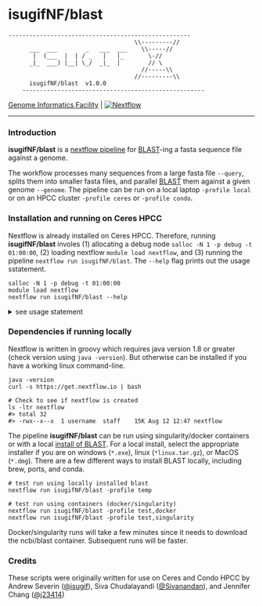 # isugifNF/blast

```
----------------------------------------------------
                                    \\---------//       
      ___  ___        _   ___  ___    \\-----//        
       |  (___  |  | / _   |   |_       \-//         
      _|_  ___) |__| \_/  _|_  |        // \        
                                      //-----\\       
                                    //---------\\       
      isugifNF/blast  v1.0.0       
    ----------------------------------------------------
```

[Genome Informatics Facility](https://gif.biotech.iastate.edu/) | [![Nextflow](https://img.shields.io/badge/nextflow-%E2%89%A519.10.0-brightgreen.svg)](https://www.nextflow.io/)

---

### Introduction

**isugifNF/blast** is a [nextflow pipeline](https://www.nextflow.io/) for [BLAST](https://blast.ncbi.nlm.nih.gov/Blast.cgi)-ing a fasta sequence file against a genome.

The workflow processes many sequences from a large fasta file `--query`, splits them into smaller fasta files, and parallel [BLAST](https://blast.ncbi.nlm.nih.gov/Blast.cgi) them against a given genome `--genome`. The pipeline can be run on a local laptop `-profile local` or on an HPCC cluster `-profile ceres` or `-profile condo`.

### Installation and running on Ceres HPCC

Nextflow is already installed on Ceres HPCC. Therefore, running **isugifNF/blast** involes (1) allocating a debug node `salloc -N 1 -p debug -t 01:00:00`, (2) loading nextflow `module load nextflow`, and (3) running the pipeline `nextflow run isugifNF/blast`. The `--help` flag prints out the usage sstatement.

```
salloc -N 1 -p debug -t 01:00:00
module load nextflow
nextflow run isugifNF/blast --help
```

<details><summary>see usage statement</summary>

```
Usage:
      The typical command for running the pipeline is as follows:
      nextflow run parallelBLAST.nf --query QUERY.fasta --genome GENOME.fasta -profile local
      nextflow run parallelBLAST.nf --query QUERY.fasta --dbDir "blastDatabaseDirectory" --dbName "blastPrefixName" -profile local

      Mandatory arguments:
       --query                        Query fasta file of sequences you wish to BLAST
       --genome                       Genome from which BLAST databases will be generated
       or
       --query                        Query fasta file of sequences you wish to BLAST
       --dbDir                        BLAST database directory (full path required)
       --dbName                       Prefix name of the BLAST database
       -profile                       Configuration profile to use. Can use multiple (comma separated)
                                      Available: test, condo, ceres, local, nova

       Optional arguments:
       --outdir                       Output directory to place final BLAST output
       --outfmt                       Output format ['6 qseqid sseqid pident length mismatch gapopen qstart qend sstart send evalue bitscore qlen slen frames salltitles qcovs']
       --options                      Additional options for BLAST command [-evalue 1e-3]
       --outfileName                  Prefix name for BLAST output [blastout]
       --threads                      Number of CPUs to use during blast job [16]
       --chunkSize                    Number of fasta records to use when splitting the query fasta file
       --app                          BLAST program to use [blastn;blastp,tblastx,blastx]
       --help                         This usage statement.
```

</details>

### Dependencies if running locally

Nextflow is written in groovy which requires java version 1.8 or greater (check version using `java -version`). But otherwise can be installed if you have a working linux command-line.

```
java -version
curl -s https://get.nextflow.io | bash

# Check to see if nextflow is created
ls -ltr nextflow
#> total 32
#> -rwx--x--x  1 username  staff    15K Aug 12 12:47 nextflow
```

The pipeline **isugifNF/blast** can be run using singularity/docker containers or with a local [install of BLAST](https://ftp.ncbi.nlm.nih.gov/blast/executables/blast+/LATEST/). For a local install, select the appropriate installer if you are on windows (`*.exe`), linux (`*linux.tar.gz`), or MacOS (`*.dmg`). There are a few different ways to install BLAST locally, including brew, ports, and conda.

```
# test run using locally installed blast
nextflow run isugifNF/blast -profile temp

# test run using containers (docker/singularity)
nextflow run isugifNF/blast -profile test,docker
nextflow run isugifNF/blast -profile test,singularity
```

Docker/singularity runs will take a few minutes since it needs to download the ncbi/blast container. Subsequent runs will be faster.

### Credits

These scripts were originally written for use on Ceres and Condo HPCC by Andrew Severin ([@isugif](https://github.com/isugif)), Siva Chudalayandi ([@Sivanandan](https://github.com/Sivanandan)), and Jennifer Chang ([@j23414](https://github.com/j23414))


<!-- 

### Scrap past this

### Dependencies

<details><summary>Java v1.8 or greater</summary>

```
java -version
```

</details>

<details><summary>NextFlow</summary>

```
# Fetch and run install script
curl -s https://get.nextflow.io | bash
ls -ltr nextflow
```

</details>

<details><summary>NCBI-toolkit</summary>



</details>

* Requires 

To run **isugifNF/blast**, you will need to have nextflow installed or available. The most up-to-date instructions for installing nextflow will be at [nextflow.io](https://www.nextflow.io/).

```
# Needs java version 1.8 or greater
java -version            

# Fetch and run install script
curl -s https://get.nextflow.io | bash
ls -ltr nextflow

# Check if nextflow is working
./nextflow run hello
```

### Install and run pipeline

```
nextflow run isugifNF/blast --help
```

<details><summary>Install Nextflow on Linux</summary>

```
java -version
curl -s https://get.nextflow.io | bash
ls -ltr nextflow
./nextflow run hello
```

</details>

<details><summary>Install Nextflow on MacOS</summary>

* [Install XCode from Mac App Store]()
* [Install Java (v1.8 or greater) for MacOS](https://java.com/en/download/mac_download.jsp)
* Open Go/Utilities/Terminal

```
java -version
curl -s https://get.nextflow.io | bash
ls -ltr nextflow
./nextflow run hello
```

<details>

<details><summary>Use Nextflow on Ceres HPCC</summary>

```
load module nextflow
nextflow 
```

</details>


<details><summary>Install nextflow locally</summary>

Most up-to-date instructions for installing nextflow will be at nextflow.io. Nextflow depends on Java 1.8 or greater `java --version`.


```
# Check that java is version 1.8 or greater
java --version
java version "1.8.0_162"
Java(TM) SE Runtime Environment (build 1.8.0_162-b12)
Java HotSpot(TM) 64-Bit Server VM (build 25.162-b12, mixed mode)
```

Then we can fetch the nextflow install script `curl -s https://get.nextflow.io` and run it in `bash`:

```
# Install nextflow to current directory
curl -s https://get.nextflow.io | bash

      N E X T F L O W
      version 20.07.1 build 5412
      created 24-07-2020 15:18 UTC (10:18 CDT)
      cite doi:10.1038/nbt.3820
      http://nextflow.io


Nextflow installation completed. Please note:
- the executable file `nextflow` has been created in the folder: /Users/jenchang/Desktop/temp
- you may complete the installation by moving it to a directory in your $PATH

```

By the end you can list `ls` the nextflow file in current folder:

```
ls -ltr nextflow
#> total 32
#> -rwx--x--x  1 jenchang  staff    15K Aug 12 12:47 nextflow
```

</details>

# To run on Ceres HPCC

For those on ceres HPCC, nextflow is already installed in a module. Ergo you can run the blast pipeline with the following:

```
salloc -N 1 -p debug -t 01:00:00.      # get a debug node
module load nextflow                   # nextflow on ceres
nextflow run isugifNF/blast --help     # should return instructions
```

To run the pipeline, you must have at least a query and a genome.

```
# run on ceres
nextflow run isugifNF/blast -profile ceres \
  --query query.fasta \
  --genome genome.fasta

ls -ltr out_dir                        # to see output blast results
```
-->

